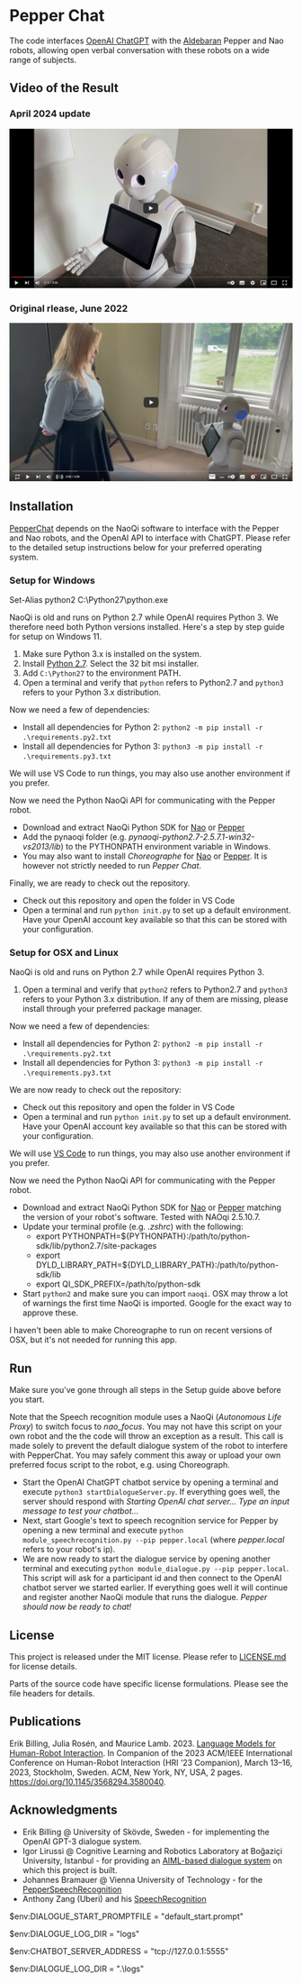 # Pepper Chat

The code interfaces [OpenAI ChatGPT](https://openai.com/) with the [Aldebaran](https://www.aldebaran.com/en) Pepper and Nao robots, allowing open verbal conversation with these robots on a wide range of subjects.

## Video of the Result

### April 2024 update
[![Pepper Dialogue](img/Pepper-prompt-2024-04.png)](https://youtu.be/1T3SLaut6wI?si=lggZ70EGl287Ke1G)

### Original rlease, June 2022
[![Pepper Dialogue](img/Pepper-prompt.png)](https://youtu.be/zip90jyv1i4)

## Installation

[PepperChat](https://github.com/ilabsweden/pepperchat) depends on the NaoQi software to interface with the Pepper and Nao robots, and the OpenAI API to interface with ChatGPT. Please refer to the detailed setup instructions below for your preferred operating system. 

### Setup for Windows

Set-Alias python2 C:\Python27\python.exe

NaoQi is old and runs on Python 2.7 while OpenAI requires Python 3. We therefore need both Python versions installed. Here's a step by step guide for setup on Windows 11.

1. Make sure Python 3.x is installed on the system. 
1. Install [Python 2.7](https://www.python.org/downloads/release/python-2718/). Select the 32 bit msi installer.
1. Add ```C:\Python27``` to the environment PATH.
1. Open a terminal and verify that ```python``` refers to Python2.7 and ```python3``` refers to your Python 3.x distribution. 

Now we need a few of dependencies:

* Install all dependencies for Python 2: ```python2 -m pip install -r .\requirements.py2.txt```
* Install all dependencies for Python 3: ```python3 -m pip install -r .\requirements.py3.txt```

We will use VS Code to run things, you may also use another environment if you prefer. 

Now we need the Python NaoQi API for communicating with the Pepper robot. 

* Download and extract NaoQi Python SDK for [Nao](https://support.unitedrobotics.group/en/support/solutions/articles/80001018812-nao-6-downloads) or [Pepper](https://support.unitedrobotics.group/en/support/solutions/articles/80001024221-pepper-2-5-downloads) 
* Add the pynaoqi folder (e.g. *pynaoqi-python2.7-2.5.7.1-win32-vs2013/lib*) to the PYTHONPATH environment variable in Windows. 
* You may also want to install *Choreographe* for [Nao](https://support.unitedrobotics.group/en/support/solutions/articles/80001018812-nao-6-downloads) or [Pepper](https://support.unitedrobotics.group/en/support/solutions/articles/80001024221-pepper-2-5-downloads). It is however not strictly needed to run *Pepper Chat*.

Finally, we are ready to check out the repository. 

* Check out this repository and open the folder in VS Code
* Open a terminal and run ```python init.py``` to set up a default environment. Have your OpenAI account key available so that this can be stored with your configuration. 

### Setup for OSX and Linux

NaoQi is old and runs on Python 2.7 while OpenAI requires Python 3. 

1. Open a terminal and verify that ```python2``` refers to Python2.7 and ```python3``` refers to your Python 3.x distribution. If any of them are missing, please install through your preferred package manager.  

Now we need a few of dependencies:

* Install all dependencies for Python 2: ```python2 -m pip install -r .\requirements.py2.txt```
* Install all dependencies for Python 3: ```python3 -m pip install -r .\requirements.py3.txt```

We are now ready to check out the repository:

* Check out this repository and open the folder in VS Code
* Open a terminal and run ```python init.py``` to set up a default environment. Have your OpenAI account key available so that this can be stored with your configuration. 

We will use [VS Code](https://code.visualstudio.com/) to run things, you may also use another environment if you prefer. 

Now we need the Python NaoQi API for communicating with the Pepper robot. 

* Download and extract NaoQi Python SDK for [Nao](https://support.unitedrobotics.group/en/support/solutions/articles/80001018812-nao-6-downloads) or [Pepper](https://support.unitedrobotics.group/en/support/solutions/articles/80001024221-pepper-2-5-downloads) matching the version of your robot's software. Tested with NAOqi 2.5.10.7.
* Update your terminal profile (e.g. *.zshrc*) with the following:
    * export PYTHONPATH=${PYTHONPATH}:/path/to/python-sdk/lib/python2.7/site-packages
    * export DYLD_LIBRARY_PATH=${DYLD_LIBRARY_PATH}:/path/to/python-sdk/lib
    * export QI_SDK_PREFIX=/path/to/python-sdk
* Start ```python2``` and make sure you can import ```naoqi```. OSX may throw a lot of warnings the first time NaoQi is imported. Google for the exact way to approve these. 

I haven't been able to make Choreographe to run on recent versions of OSX, but it's not needed for running this app. 

## Run
Make sure you've gone through all steps in the Setup guide above before you start. 

Note that the Speech recognition module uses a NaoQi (*Autonomous Life Proxy*) to switch focus to *nao_focus*. You may not have this script on your own robot and the the code will throw an exception as a result. This call is made solely to prevent the default dialogue system of the robot to interfere with PepperChat. You may safely comment this away or upload your own preferred focus script to the robot, e.g. using Choreograph. 

* Start the OpenAI ChatGPT chatbot service by opening a terminal and execute ```python3 startDialogueServer.py```. If everything goes well, the server should respond with _Starting OpenAI chat server...
Type an input message to test your chatbot..._
* Next, start Google's text to speech recognition service for Pepper by opening a new terminal and execute ```python module_speechrecognition.py --pip pepper.local``` (where _pepper.local_ refers to your robot's ip).
* We are now ready to start the dialogue service by opening another terminal and executing ```python module_dialogue.py --pip pepper.local```. This script will ask for a participant id and then connect to the OpenAI chatbot server we started earlier. If everything goes well it will continue and register another NaoQi module that runs the dialogue. _Pepper should now be ready to chat!_

## License

This project is released under the MIT license. Please refer to [LICENSE.md](LICENSE.md) for license details.

Parts of the source code have specific license formulations. Please see the file headers for details. 

## Publications

Erik Billing, Julia Rosén, and Maurice Lamb. 2023. [Language Models for Human-Robot Interaction](doc/Billing_etal_2023-Language_models_for_HRI.pdf). In Companion of the 2023 ACM/IEEE International Conference on Human-Robot Interaction (HRI ’23 Companion), March 13–16, 2023, Stockholm, Sweden. ACM, New York, NY, USA, 2 pages. https://doi.org/10.1145/3568294.3580040.

## Acknowledgments

* Erik Billing @ University of Skövde, Sweden - for implementing the OpenAI GPT-3 dialogue system. 
* Igor Lirussi @ Cognitive Learning and Robotics Laboratory at Boğaziçi University, Istanbul - for providing an [AIML-based dialogue system](https://github.com/igor-lirussi/Dialogue-Pepper-Robot) on which this project is built. 
* Johannes Bramauer @ Vienna University of Technology - for the [PepperSpeechRecognition](https://github.com/JBramauer/pepperspeechrecognition)
* Anthony Zang (Uberi) and his [SpeechRecognition](https://github.com/Uberi/speech_recognition)


$env:DIALOGUE_START_PROMPTFILE = "default_start.prompt"

$env:DIALOGUE_LOG_DIR = "logs"

$env:CHATBOT_SERVER_ADDRESS = "tcp://127.0.0.1:5555"

$env:DIALOGUE_LOG_DIR = ".\\logs"
